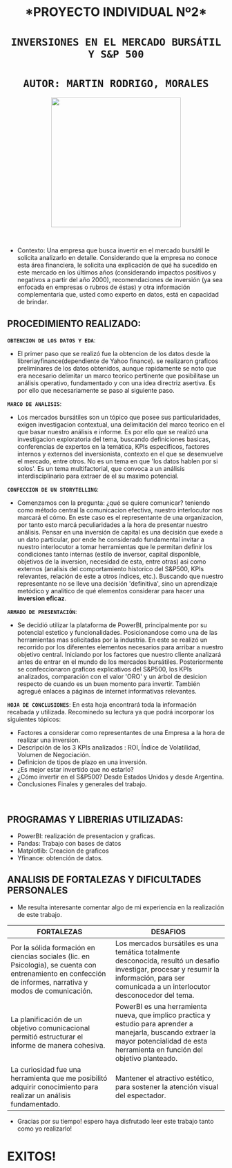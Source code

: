 

 <h1 align=center> *PROYECTO INDIVIDUAL Nº2* </h1>

 # <h1 align=center>**`INVERSIONES EN EL MERCADO BURSÁTIL Y S&P 500`**</h1>


# <h1 align=center>**`AUTOR: MARTIN RODRIGO, MORALES`**</h1>


<p align="center">
<img src="https://github.com/mrdesautu/DataAnalytics-PIN-2/blob/main/recursos/inversion.jpg"  height=300>
</p>

<br/>                          



+ Contexto: Una empresa que busca invertir en el mercado bursátil le solicita analizarlo en detalle. Considerando que la empresa no conoce esta área financiera, le solicita una explicación de qué ha sucedido en este mercado en los últimos años (considerando impactos positivos y negativos a partir del año 2000), recomendaciones de inversión (ya sea enfocada en empresas o rubros de éstas) y otra información complementaria que, usted como experto en datos, está en capacidad de brindar.   

## **PROCEDIMIENTO REALIZADO:**


**`OBTENCION DE LOS DATOS Y EDA`**:
+ El primer paso que se realizó fue la obtencion de los datos desde la libreriayfinance(dependiente de Yahoo finance). se realizaron graficos preliminares de los datos obtenidos, aunque rapidamente se noto que era necesario delimitar un marco teorico pertinente que posibilitase un análisis operativo, fundamentado y con una idea directriz asertiva. Es por ello que necesariamente se paso al siguiente paso. 

**`MARCO DE ANALISIS`**:
+  Los mercados bursátiles son un tópico que posee sus particularidades, exigen investigacion contextual, una delimitación del marco teorico en el que basar nuestro análisis e informe. Es por ello que se realizó una investigacion exploratoria del tema, buscando definiciones basicas, conferencias de expertos en la temática, KPIs especificos, factores internos y externos del inversionista, contexto en el que se desenvuelve el mercado, entre otros. No es un tema en que 'los datos hablen por si solos'. Es un tema multifactorial, que convoca a un análisis interdisciplinario para extraer de el su maximo potencial. 

**`CONFECCION DE UN STORYTELLING`**:
+  Comenzamos con la pregunta: ¿qué se quiere comunicar? teniendo como método central la comunicacion efectiva, nuestro interlocutor nos marcará el cómo. En este caso es el representante de una organizacion, por tanto esto marcá peculiaridades a la hora de presentar nuestro análisis.  Pensar en una inversión de capital es una decisión que exede a un dato particular, por ende he considerado fundamental invitar a nuestro interlocutor a tomar herramientas que le permitan definir los condiciones tanto internas (estilo de inversor, capital disponible, objetivos de la inversion, necesidad de esta, entre otras) asi como externos (analisis del comportamiento historico del S&P500, KPIs relevantes, relación de este a otros índices, etc.). Buscando que nuestro representante no se lleve una decisión 'definitiva', sino un aprendizaje metódico y analítico de qué elementos considerar para hacer una **inversion eficaz**.

**`ARMADO DE PRESENTACIÓN`**:
+ Se decidió utilizar la plataforma de PowerBI, principalmente por su potencial estetico y funcionalidades. Posicionandose como una de las herramientas mas solicitadas por la industria.
En este se realizó un recorrido por los diferentes elementos necesarios para arribar a nuestro objetivo central. Iniciando por los factores que nuestro cliente analizará antes de entrar en el mundo de los mercados bursátiles. Posteriormente se confeccionaron graficos explicativos del S&P500, los KPIs analizados, comparación con el valor 'ORO' y un árbol de desicion respecto de cuando es un buen momento para invertir. También agregué enlaces a páginas de internet informativas relevantes.     

**`HOJA DE CONCLUSIONES`**:
En esta hoja encontrará toda la información recabada y utilizada. Recominedo su lectura ya que podrá incorporar los siguientes tópicos:
+ Factores a considerar como representantes de una Empresa a la hora de realizar una inversion.
+ Descripción de los 3 KPIs analizados : ROI, Índice de Volatilidad, Volumen de Negociación. 
+ Definicion de tipos de plazo en una inversión. 
+ ¿Es mejor estar invertido que no estarlo?
+ ¿Cómo invertir en el S&P500? Desde Estados Unidos y desde Argentina.
+ Conclusiones Finales y generales del trabajo.  


<br/>

## **PROGRAMAS Y LIBRERIAS UTILIZADAS:**

+ PowerBI: realización de presentacion y graficas. 
+ Pandas: Trabajo con bases de datos
+ Matplotlib: Creacion de graficos
+ Yfinance: obtención de datos. 




## ANALISIS DE FORTALEZAS Y DIFICULTADES PERSONALES

+ Me resulta interesante comentar algo de mi experiencia en la realización de este trabajo.

| FORTALEZAS | DESAFIOS |
|----------------|----------|
| Por la sólida formación en ciencias sociales (lic. en Psicologia), se cuenta con entrenamiento en confección de informes, narrativa y modos de comunicación. | Los mercados bursátiles es una temática totalmente desconocida, resultó un desafio investigar, procesar y resumir la información, para ser comunicada a un interlocutor desconocedor del tema. |
| La planificación de un objetivo comunicacional permitió estructurar el informe de manera cohesiva.   | PowerBI es una herramienta nueva, que implico practica y estudio para aprender a manejarla, buscando extraer la mayor potencialidad de esta herramienta en función del objetivo planteado. |
| La curiosidad fue una herramienta que me posibilitó adquirir conocimiento para realizar un análisis fundamentado. | Mantener el atractivo estético, para sostener la atención visual del espectador.  |


+ Gracias por su tiempo! espero haya disfrutado leer este trabajo tanto como yo realizarlo!
# EXITOS! 















  
  



